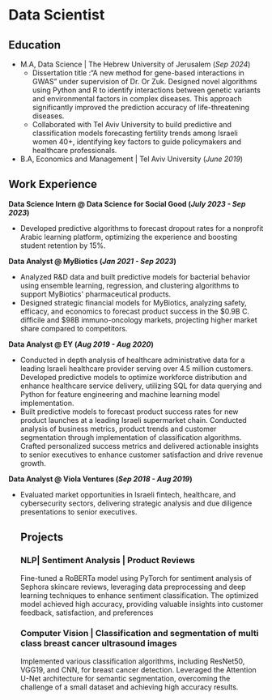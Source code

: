 # Data Scientist 

## Education  
- M.A, Data Science | The Hebrew University of Jerusalem (_Sep 2024_)
  - Dissertation title :“A new method for gene-based interactions in GWAS” under supervision of Dr. Or Zuk. Designed novel algorithms using Python and R to 
    identify interactions between genetic variants and environmental factors in complex diseases. This approach significantly improved the prediction accuracy of 
    life-threatening diseases.
  - Collaborated with Tel Aviv University to build predictive and classification models forecasting fertility trends among Israeli women 40+, identifying key 
    factors to guide policymakers and healthcare professionals.
- B.A, Economics and Management	| Tel Aviv University (_June 2019_)

## Work Experience
**Data Science Intern @ Data Science for Social Good (_July 2023 - Sep 2023_)**
- Developed predictive algorithms to forecast dropout rates for a nonprofit Arabic learning platform, optimizing the experience and boosting student retention by 
  15%.

   
**Data Analyst @ MyBiotics (_Jan 2021 - Sep 2023_)**
- Analyzed R&D data and built predictive models for bacterial behavior using ensemble learning, regression, and clustering algorithms to support MyBiotics' 
  pharmaceutical products.
- Designed strategic financial models for MyBiotics, analyzing safety, efficacy, and economics to forecast product success in the $0.9B C. difficile and $98B immuno-oncology markets, projecting higher market share compared to competitors.

**Data Analyst @ EY (_Aug 2019 - Aug 2020_)**
- Conducted in depth analysis of healthcare administrative data for a leading Israeli healthcare provider serving over 4.5 million customers. Developed predictive 
  models to optimize workforce distribution and enhance healthcare service delivery, utilizing SQL for data querying and Python for feature engineering and machine 
  learning model implementation. 
- Built predictive models to forecast product success rates for new product launches at a leading Israeli supermarket chain. Conducted analysis of business 
  metrics, product trends and customer segmentation through implementation of classification algorithms. Crafted personalized success metrics and delivered 
  actionable insights to senior executives to enhance customer satisfaction and drive revenue growth.

**Data Analyst @ Viola Ventures (_Sep 2018 - Aug 2019_)**
- Evaluated market opportunities in Israeli fintech, healthcare, and cybersecurity sectors, delivering strategic analysis and due diligence presentations to senior executives.

  ## Projects
  ### NLP| Sentiment Analysis | Product Reviews 
  Fine-tuned a RoBERTa model using PyTorch for sentiment analysis of Sephora skincare reviews, leveraging data preprocessing and deep learning techniques to 
  enhance sentiment classification. The optimized model achieved high accuracy, providing valuable insights into customer feedback, satisfaction, and preferences
  
  ### Computer Vision | Classification and segmentation of multi class breast cancer ultrasound images 	 
  Implemented various classification algorithms, including ResNet50, VGG19, and CNN, for breast cancer detection. Leveraged the Attention U-Net architecture for 
  semantic segmentation, overcoming the challenge of a small dataset and achieving high accuracy results.
